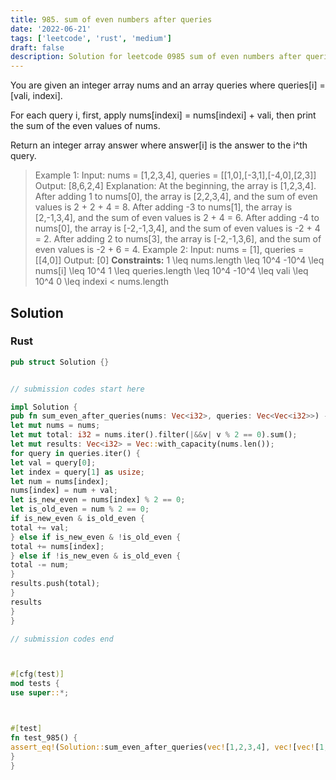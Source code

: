 ```yaml
---
title: 985. sum of even numbers after queries
date: '2022-06-21'
tags: ['leetcode', 'rust', 'medium']
draft: false
description: Solution for leetcode 0985 sum of even numbers after queries
---
```




You are given an integer array nums and an array queries where queries[i] <TeX>=</TeX> [vali, indexi].

For each query i, first, apply nums[indexi] <TeX>=</TeX> nums[indexi] + vali, then print the sum of the even values of nums.

Return an integer array answer where answer[i] is the answer to the i^th query.



>   Example 1:
>   Input: nums <TeX>=</TeX> [1,2,3,4], queries <TeX>=</TeX> [[1,0],[-3,1],[-4,0],[2,3]]
>   Output: [8,6,2,4]
>   Explanation: At the beginning, the array is [1,2,3,4].
>   After adding 1 to nums[0], the array is [2,2,3,4], and the sum of even values is 2 + 2 + 4 <TeX>=</TeX> 8.
>   After adding -3 to nums[1], the array is [2,-1,3,4], and the sum of even values is 2 + 4 <TeX>=</TeX> 6.
>   After adding -4 to nums[0], the array is [-2,-1,3,4], and the sum of even values is -2 + 4 <TeX>=</TeX> 2.
>   After adding 2 to nums[3], the array is [-2,-1,3,6], and the sum of even values is -2 + 6 <TeX>=</TeX> 4.
>   Example 2:
>   Input: nums <TeX>=</TeX> [1], queries <TeX>=</TeX> [[4,0]]
>   Output: [0]
**Constraints:**
>   	1 <TeX>\leq</TeX> nums.length <TeX>\leq</TeX> 10^4
>   	-10^4 <TeX>\leq</TeX> nums[i] <TeX>\leq</TeX> 10^4
>   	1 <TeX>\leq</TeX> queries.length <TeX>\leq</TeX> 10^4
>   	-10^4 <TeX>\leq</TeX> vali <TeX>\leq</TeX> 10^4
>   	0 <TeX>\leq</TeX> indexi < nums.length


## Solution


### Rust
```rust
pub struct Solution {}


// submission codes start here

impl Solution {
pub fn sum_even_after_queries(nums: Vec<i32>, queries: Vec<Vec<i32>>) -> Vec<i32> {
let mut nums = nums;
let mut total: i32 = nums.iter().filter(|&&v| v % 2 == 0).sum();
let mut results: Vec<i32> = Vec::with_capacity(nums.len());
for query in queries.iter() {
let val = query[0];
let index = query[1] as usize;
let num = nums[index];
nums[index] = num + val;
let is_new_even = nums[index] % 2 == 0;
let is_old_even = num % 2 == 0;
if is_new_even & is_old_even {
total += val;
} else if is_new_even & !is_old_even {
total += nums[index];
} else if !is_new_even & is_old_even {
total -= num;
}
results.push(total);
}
results
}
}

// submission codes end



#[cfg(test)]
mod tests {
use super::*;



#[test]
fn test_985() {
assert_eq!(Solution::sum_even_after_queries(vec![1,2,3,4], vec![vec![1,0],vec![-3,1],vec![-4,0],vec![2,3]]), vec![8,6,2,4]);
}
}

```

